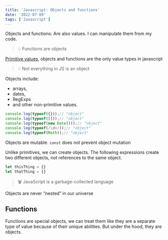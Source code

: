 ```yaml
---
title: 'Javascript: Objects and functions'
date: '2022-07-09'
tags: ['Javascript']
---
```


Objects and functions: Are also values. I can manipulate them from my code.

> 💡 Functions are objects

[Primitive values](/garden/javascript:-primitive-values), objects and functions are the only value types in javascript

> 💡 Not everything in JS is an object

Objects include:
- arrays,
- dates,
- RegExps
- and other non-primitive values.

```javascript
console.log(typeof({}));// "object"
console.log(typeof([]));// "object" 
console.log(typeof(new Date()));// "object" 
console.log(typeof(/\d+/));// "object"
console.log(typeof(Math));// "object"
```

Objects are mutable. `const` does not prevent object mutation

Unlike primitives, we can create objects. The following expressions create two different objects, not references to the same object.

```javascript
let thisThing = {}
let thatThing = {}
```

> 🗑 JavaScript is a garbage-collected language

Objects are never “nested” in our universe

## Functions

Functions are special objects, we can treat them like they are a separate type of value because of their unique abilities. But under the hood, they are objects.
